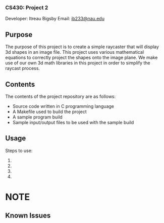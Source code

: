 ### CS430: Project 2 ###

Developer: Itreau Bigsby 
Email: ib233@nau.edu

## Purpose ##

The purpose of this project is to create a simple raycaster that will display 3d shapes in an image file. This project uses various mathematical equations to correctly project the shapes onto the image plane. We make use of our own 3d math libraries in this project in order to simplify the raycast process.

## Contents ##

The contents of the project repository are as follows:
- Source code written in C programming language
- A Makefile used to build the project
- A sample program build
- Sample input/output files to be used with the sample build

## Usage ##

Steps to use: 

1. 
2. 
3. 
4. 

# NOTE #

## Known Issues ##

